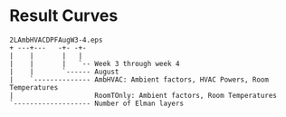 Result Curves
=============

	2LAmbHVACDPFAugW3-4.eps
	+ ---+---   -+- -+-
	|    |       |   |
	|    |       |   `-- Week 3 through week 4
	|    |       `------ August
	|    `-------------- AmbHVAC: Ambient factors, HVAC Powers, Room Temperatures
	|                    RoomTOnly: Ambient factors, Room Temperatures
	`------------------- Number of Elman layers

